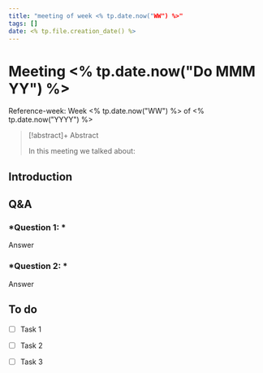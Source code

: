 ```yaml
---
title: "meeting of week <% tp.date.now("WW") %>"
tags: []
date: <% tp.file.creation_date() %>
---
```


# Meeting <% tp.date.now("Do MMM YY") %>
Reference-week: Week <% tp.date.now("WW") %> of <% tp.date.now("YYYY") %>


> [!abstract]+ Abstract
> 
> In this meeting we talked about:

## **Introduction**




## **Q&A**
### *Question 1: *
Answer
### *Question 2: *
Answer



## **To do**
* [ ] Task 1
* [ ] Task 2
* [ ] Task 3


